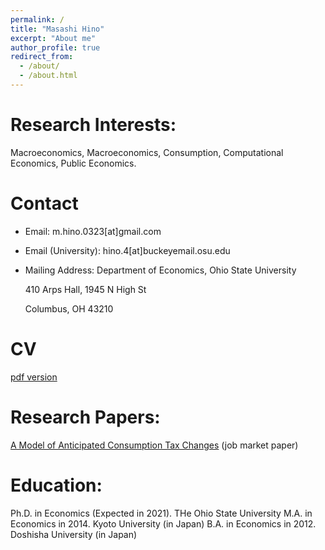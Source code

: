```yaml
---
permalink: /
title: "Masashi Hino"
excerpt: "About me"
author_profile: true
redirect_from: 
  - /about/
  - /about.html
---
```


Research Interests:
======
Macroeconomics, Macroeconomics, Consumption, Computational Economics, Public Economics.

Contact
======
* Email: m.hino.0323[at]gmail.com

* Email (University): hino.4[at]buckeyemail.osu.edu

* Mailing Address: Department of Economics, Ohio State University

  410 Arps Hall, 1945 N High St

  Columbus, OH 43210

CV
======
[pdf version](https://masashihino.github.io/files/CV_Hino.pdf)

Research Papers:
======
[A Model of Anticipated Consumption Tax Changes](https://masashihino.github.io/files/Hino_CT_Irr_paper_2020September.pdf) (job market paper)

Education:
======
Ph.D. in Economics (Expected in 2021). THe Ohio State University
M.A. in Economics in 2014. Kyoto University (in Japan)
B.A. in Economics in 2012. Doshisha University (in Japan)
